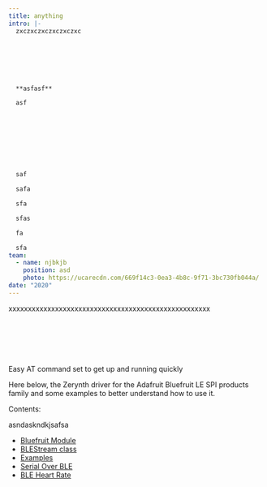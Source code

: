 ```yaml
---
title: anything
intro: |-
  zxczxczxczxczxczxc







  **asfasf**

  asf









  saf

  safa

  sfa

  sfas

  fa

  sfa
team:
  - name: njbkjb
    position: asd
    photo: https://ucarecdn.com/669f14c3-0ea3-4b8c-9f71-3bc730fb044a/
date: "2020"
---
```

xxxxxxxxxxxxxxxxxxxxxxxxxxxxxxxxxxxxxxxxxxxxxxxxxxxx\
\
\
\
\
\
\
Easy AT command set to get up and running quickly

Here below, the Zerynth driver for the Adafruit Bluefruit LE SPI products family and some examples to better understand how to use it.

Contents:

asndaskndkjsafsa

* [Bluefruit Module](https://jolly-fermat-a53c07.netlify.app/latest/reference/libs/adafruit/bluefruit/docs/bluefruit/)
* [BLEStream class](https://jolly-fermat-a53c07.netlify.app/latest/reference/libs/adafruit/bluefruit/docs/bluefruit/#class-blestream)
* [Examples](https://jolly-fermat-a53c07.netlify.app/latest/reference/libs/adafruit/bluefruit/docs/examples/)
* [Serial Over BLE](https://jolly-fermat-a53c07.netlify.app/latest/reference/libs/adafruit/bluefruit/docs/examples/#serial-over-ble)
* [BLE Heart Rate](https://jolly-fermat-a53c07.netlify.app/latest/reference/libs/adafruit/bluefruit/docs/examples/#ble-heart-rate-monitor)

[](https://jolly-fermat-a53c07.netlify.app/posts/blog/first-post/)

![]()